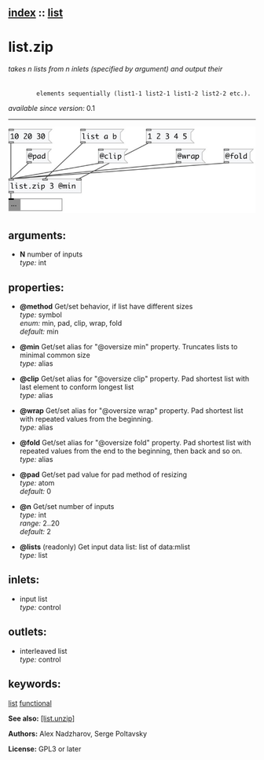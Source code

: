 [index](index.html) :: [list](category_list.html)
---

# list.zip

###### takes n lists from n inlets (specified by argument) and output their
            elements sequentially (list1-1 list2-1 list1-2 list2-2 etc.).

*available since version:* 0.1

---




[![example](../examples/img/list.zip.jpg)](../examples/pd/list.zip.pd)



## arguments:

* **N**
number of inputs<br>
_type:_ int<br>





## properties:

* **@method** 
Get/set behavior, if list have different sizes<br>
_type:_ symbol<br>
_enum:_ min, pad, clip, wrap, fold<br>
_default:_ min<br>

* **@min** 
Get/set alias for &#34;@oversize min&#34; property. Truncates lists to minimal common size<br>
_type:_ alias<br>

* **@clip** 
Get/set alias for &#34;@oversize clip&#34; property. Pad shortest list with last element to
conform longest list<br>
_type:_ alias<br>

* **@wrap** 
Get/set alias for &#34;@oversize wrap&#34; property. Pad shortest list with repeated values
from the beginning.<br>
_type:_ alias<br>

* **@fold** 
Get/set alias for &#34;@oversize fold&#34; property. Pad shortest list with repeated values
from the end to the beginning, then back and so on.<br>
_type:_ alias<br>

* **@pad** 
Get/set pad value for pad method of resizing<br>
_type:_ atom<br>
_default:_ 0<br>

* **@n** 
Get/set number of inputs<br>
_type:_ int<br>
_range:_ 2..20<br>
_default:_ 2<br>

* **@lists** (readonly)
Get input data list: list of data:mlist<br>
_type:_ list<br>



## inlets:

* input list<br>
_type:_ control



## outlets:

* interleaved list<br>
_type:_ control



## keywords:

[list](keywords/list.html)
[functional](keywords/functional.html)



**See also:**
[\[list.unzip\]](list.unzip.html)




**Authors:** Alex Nadzharov, Serge Poltavsky




**License:** GPL3 or later





